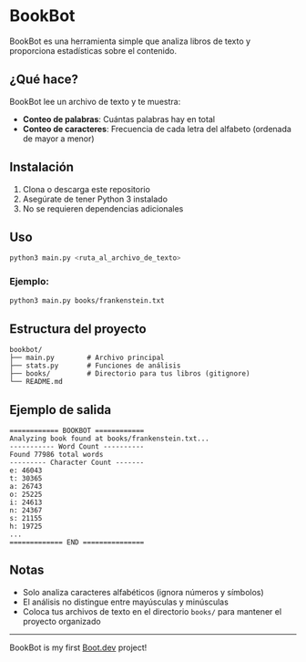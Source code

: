 # BookBot 

BookBot es una herramienta simple que analiza libros de texto y proporciona estadísticas sobre el contenido.

## ¿Qué hace?

BookBot lee un archivo de texto y te muestra:
- **Conteo de palabras**: Cuántas palabras hay en total
- **Conteo de caracteres**: Frecuencia de cada letra del alfabeto (ordenada de mayor a menor)

## Instalación

1. Clona o descarga este repositorio
2. Asegúrate de tener Python 3 instalado
3. No se requieren dependencias adicionales

## Uso

```bash
python3 main.py <ruta_al_archivo_de_texto>
```

### Ejemplo:
```bash
python3 main.py books/frankenstein.txt
```

## Estructura del proyecto

```
bookbot/
├── main.py        # Archivo principal
├── stats.py       # Funciones de análisis
├── books/         # Directorio para tus libros (gitignore)
└── README.md
```

## Ejemplo de salida

```
============ BOOKBOT ============
Analyzing book found at books/frankenstein.txt...
----------- Word Count ----------
Found 77986 total words
--------- Character Count -------
e: 46043
t: 30365
a: 26743
o: 25225
i: 24613
n: 24367
s: 21155
h: 19725
...
============= END ===============
```

## Notas

- Solo analiza caracteres alfabéticos (ignora números y símbolos)
- El análisis no distingue entre mayúsculas y minúsculas
- Coloca tus archivos de texto en el directorio `books/` para mantener el proyecto organizado

---

BookBot is my first [Boot.dev](https://www.boot.dev) project!